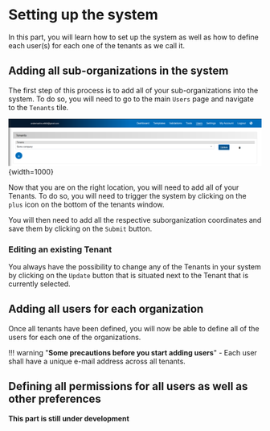 # Setting up the system

In this part, you will learn how to set up the system as well as how to define each user(s) for each one of the tenants as we call it.

## Adding all sub-organizations in the system

The first step of this process is to add all of your sub-organizations into the system. To do so, you will need to go to the main `Users` page and navigate to the `Tenants` tile.

![Image](../img/Screenshots/Several_sub-organizations/Tenants_overview.png){width=1000}

Now that you are on the right location, you will need to add all of your Tenants. To do so, you will need to trigger the system by clicking on the `plus` icon on the bottom of the tenants window.

You will then need to add all the respective suborganization coordinates and save them by clicking on the `Submit` button.

### Editing an existing Tenant

You always have the possibility to change any of the Tenants in your system by clicking on the `Update` button that is situated next to the Tenant that is currently selected.

## Adding all users for each organization

Once all tenants have been defined, you will now be able to define all of the users for each one of the organizations.

!!! warning "**Some precautions before you start adding users**"
    - Each user shall have a unique e-mail address across all tenants.

## Defining all permissions for all users as well as other preferences

**This part is still under development**